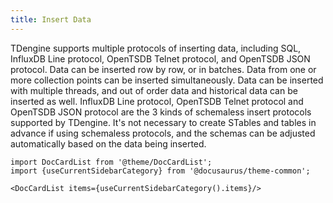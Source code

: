 ```yaml
---
title: Insert Data
---
```


TDengine supports multiple protocols of inserting data, including SQL, InfluxDB Line protocol, OpenTSDB Telnet protocol, and OpenTSDB JSON protocol. Data can be inserted row by row, or in batches. Data from one or more collection points can be inserted simultaneously. Data can be inserted with multiple threads, and out of order data and historical data can be inserted as well. InfluxDB Line protocol, OpenTSDB Telnet protocol and OpenTSDB JSON protocol are the 3 kinds of schemaless insert protocols supported by TDengine. It's not necessary to create STables and tables in advance if using schemaless protocols, and the schemas can be adjusted automatically based on the data being inserted.

```mdx-code-block
import DocCardList from '@theme/DocCardList';
import {useCurrentSidebarCategory} from '@docusaurus/theme-common';

<DocCardList items={useCurrentSidebarCategory().items}/>
```
